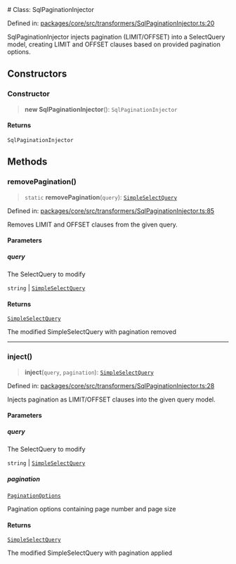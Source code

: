 <div v-pre>
# Class: SqlPaginationInjector

Defined in: [packages/core/src/transformers/SqlPaginationInjector.ts:20](https://github.com/mk3008/rawsql-ts/blob/3b53f17d700cf976ce5c49b674a04b41eeb14c40/packages/core/src/transformers/SqlPaginationInjector.ts#L20)

SqlPaginationInjector injects pagination (LIMIT/OFFSET) into a SelectQuery model,
creating LIMIT and OFFSET clauses based on provided pagination options.

## Constructors

### Constructor

> **new SqlPaginationInjector**(): `SqlPaginationInjector`

#### Returns

`SqlPaginationInjector`

## Methods

### removePagination()

> `static` **removePagination**(`query`): [`SimpleSelectQuery`](SimpleSelectQuery.md)

Defined in: [packages/core/src/transformers/SqlPaginationInjector.ts:85](https://github.com/mk3008/rawsql-ts/blob/3b53f17d700cf976ce5c49b674a04b41eeb14c40/packages/core/src/transformers/SqlPaginationInjector.ts#L85)

Removes LIMIT and OFFSET clauses from the given query.

#### Parameters

##### query

The SelectQuery to modify

`string` | [`SimpleSelectQuery`](SimpleSelectQuery.md)

#### Returns

[`SimpleSelectQuery`](SimpleSelectQuery.md)

The modified SimpleSelectQuery with pagination removed

***

### inject()

> **inject**(`query`, `pagination`): [`SimpleSelectQuery`](SimpleSelectQuery.md)

Defined in: [packages/core/src/transformers/SqlPaginationInjector.ts:28](https://github.com/mk3008/rawsql-ts/blob/3b53f17d700cf976ce5c49b674a04b41eeb14c40/packages/core/src/transformers/SqlPaginationInjector.ts#L28)

Injects pagination as LIMIT/OFFSET clauses into the given query model.

#### Parameters

##### query

The SelectQuery to modify

`string` | [`SimpleSelectQuery`](SimpleSelectQuery.md)

##### pagination

[`PaginationOptions`](../interfaces/PaginationOptions.md)

Pagination options containing page number and page size

#### Returns

[`SimpleSelectQuery`](SimpleSelectQuery.md)

The modified SimpleSelectQuery with pagination applied
</div>
